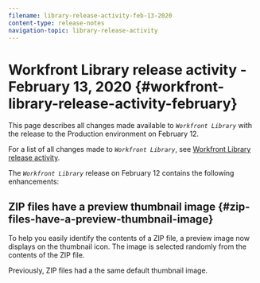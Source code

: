 ```yaml
---
filename: library-release-activity-feb-13-2020
content-type: release-notes
navigation-topic: library-release-activity
---
```




# Workfront Library release activity - February 13, 2020 {#workfront-library-release-activity-february}

This page describes all changes made available to *`Workfront Library`* with the release to the Production environment on February 12.


For a list of all changes made to *`Workfront Library`*, see [Workfront Library release activity](_workfront-library-release-activity.md).


The *`Workfront Library`* release on February 12 contains the following enhancements: 


## ZIP files have a preview thumbnail image {#zip-files-have-a-preview-thumbnail-image}

To help you easily identify the contents of a ZIP file, a preview image now displays on the thumbnail icon. The image is selected randomly from the contents of the ZIP file.


Previously, ZIP files had a the same default thumbnail image.

